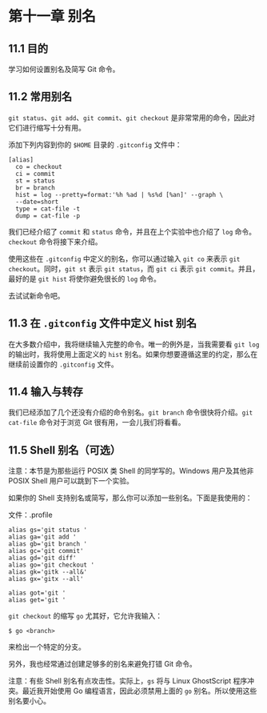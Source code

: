 # 第十一章 别名

## 11.1 目的

学习如何设置别名及简写 Git 命令。

## 11.2 常用别名

`git status`、`git add`、`git commit`、`git checkout` 是非常常用的命令，因此对它们进行缩写十分有用。

添加下列内容到你的 `$HOME` 目录的 `.gitconfig` 文件中：

```
[alias]
  co = checkout
  ci = commit
  st = status
  br = branch
  hist = log --pretty=format:'%h %ad | %s%d [%an]' --graph \
  --date=short
  type = cat-file -t
  dump = cat-file -p
```

我们已经介绍了 `commit` 和 `status` 命令，并且在上个实验中也介绍了 `log` 命令。`checkout` 命令将接下来介绍。

使用这些在 `.gitconfig` 中定义的别名，你可以通过输入 `git co` 来表示 `git checkout`。同时，`git st` 表示 `git status`，而 `git ci` 表示 `git commit`。并且，最好的是 `git hist` 将使你避免很长的 `log` 命令。

去试试新命令吧。

## 11.3 在 `.gitconfig` 文件中定义 hist 别名

在大多数介绍中，我将继续输入完整的命令。唯一的例外是，当我需要看 `git log` 的输出时，我将使用上面定义的 `hist` 别名。如果你想要遵循这里的约定，那么在继续前设置你的 `.gitconfig` 文件。

## 11.4 输入与转存

我们已经添加了几个还没有介绍的命令别名。`git branch` 命令很快将介绍。`git cat-file` 命令对于浏览 Git 很有用，一会儿我们将看看。

## 11.5 Shell 别名（可选）

注意：本节是为那些运行 POSIX 类 Shell 的同学写的。Windows 用户及其他非 POSIX Shell 用户可以跳到下一个实验。

如果你的 Shell 支持别名或简写，那么你可以添加一些别名。下面是我使用的：

文件：.profile

```
alias gs='git status '
alias ga='git add '
alias gb='git branch '
alias gc='git commit'
alias gd='git diff'
alias go='git checkout '
alias gk='gitk --all&'
alias gx='gitx --all'

alias got='git '
alias get='git '
```

`git checkout` 的缩写 `go` 尤其好，它允许我输入：

```
$ go <branch>
```

来检出一个特定的分支。

另外，我也经常通过创建足够多的别名来避免打错 Git 命令。

注意：有些 Shell 别名有点攻击性。实际上，`gs` 将与 Linux GhostScript 程序冲突。最近我开始使用 Go 编程语言，因此必须禁用上面的 `go` 别名。所以使用这些别名要小心。